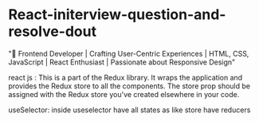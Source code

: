 # React-initerview-question-and-resolve-dout

"🚀 Frontend Developer | Crafting User-Centric Experiences | HTML, CSS, JavaScript | React Enthusiast | Passionate about Responsive Design"

react js  <Provider store={store}>: This is a part of the Redux library. It wraps the application and provides the Redux store to all the components. The store prop should be assigned with the Redux store you've created elsewhere in your code.


useSelector:  inside useselector have all states as like store have reducers
